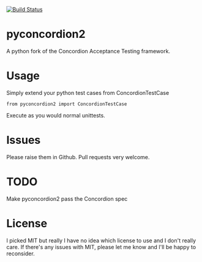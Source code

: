 [![Build Status](https://travis-ci.org/johnjiang/pyconcordion2.png)](https://travis-ci.org/johnjiang/pyconcordion2)

pyconcordion2
=============

A python fork of the Concordion Acceptance Testing framework.

Usage
=====

Simply extend your python test cases from ConcordionTestCase

`from pyconcordion2 import ConcordionTestCase`

Execute as you would normal unittests.

Issues
======

Please raise them in Github. Pull requests very welcome.

TODO
====

Make pyconcordion2 pass the Concordion spec

License
=======

I picked MIT but really I have no idea which license to use and I don't really care. If there's any issues with MIT,
please let me know and I'll be happy to reconsider.

